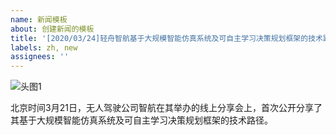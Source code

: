 ```yaml
---
name: 新闻模板
about: 创建新闻的模板
title: '[2020/03/24]轻舟智航基于大规模智能仿真系统及可自主学习决策规划框架的技术路径'
labels: zh, new
assignees: ''
---
```


![头图1](https://user-images.githubusercontent.com/53006892/109417306-02c43800-79fe-11eb-87e5-3a7483abdb74.jpg)

北京时间3月21日，无人驾驶公司智航在其举办的线上分享会上，首次公开分享了其基于大规模智能仿真系统及可自主学习决策规划框架的技术路径。
